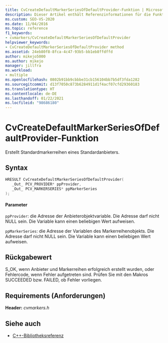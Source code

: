 ```yaml
---
title: CvCreateDefaultMarkerSeriesOfDefaultProvider-Funktion | Microsoft-Dokumentation
description: Dieser Artikel enthält Referenzinformationen für die Funktion CvCreateDefaultMarkerSeriesOfDefaultProvider des Concurrency Visualizer-SDK (C-Bibliothek).
ms.custom: SEO-VS-2020
ms.date: 11/04/2016
ms.topic: reference
f1_keywords:
- cvmarkers/CvCreateDefaultMarkerSeriesOfDefaultProvider
helpviewer_keywords:
- CvCreateDefaultMarkerSeriesOfDefaultProvider method
ms.assetid: 24eb80f8-8fca-4c47-93b5-bb1eb8ffdffd
author: mikejo5000
ms.author: mikejo
manager: jillfra
ms.workload:
- multiple
ms.openlocfilehash: 0802b91bb9cbbbe31cb156104bb7b5df3fda1282
ms.sourcegitcommit: d13f7050c873b6284911d1f4acf07cfd29360183
ms.translationtype: HT
ms.contentlocale: de-DE
ms.lasthandoff: 01/22/2021
ms.locfileid: "98686180"
---
```

# <a name="cvcreatedefaultmarkerseriesofdefaultprovider-function"></a>CvCreateDefaultMarkerSeriesOfDefaultProvider-Funktion
Erstellt Standardmarkerreihen eines Standardanbieters.

## <a name="syntax"></a>Syntax

```C
HRESULT CvCreateDefaultMarkerSeriesOfDefaultProvider(
   _Out_ PCV_PROVIDER* ppProvider,
   _Out_ PCV_MARKERSERIES* ppMarkerSeries
);
```

#### <a name="parameters"></a>Parameter
 `ppProvider`: die Adresse der Anbieterobjektvariable. Die Adresse darf nicht NULL sein. Die Variable kann einen beliebigen Wert aufweisen.

 `ppMarkerSeries`: die Adresse der Variablen des Markerreihenobjekts. Die Adresse darf nicht NULL sein. Die Variable kann einen beliebigen Wert aufweisen.

## <a name="return-value"></a>Rückgabewert
 S_OK, wenn Anbieter und Markerreihen erfolgreich erstellt wurden, oder Fehlercode, wenn Fehler aufgetreten sind. Prüfen Sie mit den Makros SUCCEEDED bzw. FAILED, ob Fehler vorliegen.

## <a name="requirements"></a>Requirements (Anforderungen)
 **Header:** *cvmarkers.h*

## <a name="see-also"></a>Siehe auch
- [C++-Bibliotheksreferenz](../profiling/cpp-library-reference.md)
